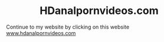 <h1 text align="center";> HDanalpornvideos.com</h1>
<p> Continue to my website by clicking on this website <a href="www.hdanalpornvideos.com" > www.hdanalpornvideos.com</a></p>
